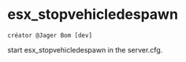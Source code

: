 # esx_stopvehicledespawn
```
créator @Jager Bom [dev]
```


start esx_stopvehicledespawn in the server.cfg.
